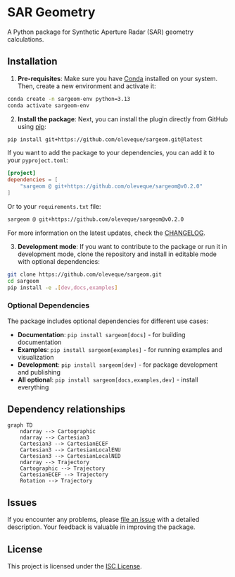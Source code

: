 # SAR Geometry

A Python package for Synthetic Aperture Radar (SAR) geometry calculations.

## Installation

1. **Pre-requisites**: Make sure you have [Conda](https://docs.anaconda.com/miniconda/) installed on your system. Then, create a new environment and activate it:

```bash
conda create -n sargeom-env python=3.13
conda activate sargeom-env
```

2. **Install the package**: Next, you can install the plugin directly from GitHub using [pip](https://pypi.org/project/pip/):

```bash
pip install git+https://github.com/oleveque/sargeom.git@latest
```

If you want to add the package to your dependencies, you can add it to your `pyproject.toml`:

```toml
[project]
dependencies = [
    "sargeom @ git+https://github.com/oleveque/sargeom@v0.2.0"
]
```

Or to your `requirements.txt` file:

```bash
sargeom @ git+https://github.com/oleveque/sargeom@v0.2.0
```

For more information on the latest updates, check the [CHANGELOG](CHANGELOG.md).

3. **Development mode**: If you want to contribute to the package or run it in development mode, clone the repository and install in editable mode with optional dependencies:

```bash
git clone https://github.com/oleveque/sargeom.git
cd sargeom
pip install -e .[dev,docs,examples]
```

### Optional Dependencies

The package includes optional dependencies for different use cases:

- **Documentation**: `pip install sargeom[docs]` - for building documentation
- **Examples**: `pip install sargeom[examples]` - for running examples and visualization
- **Development**: `pip install sargeom[dev]` - for package development and publishing
- **All optional**: `pip install sargeom[docs,examples,dev]` - install everything

## Dependency relationships

```mermaid
graph TD
    ndarray --> Cartographic
    ndarray --> Cartesian3
    Cartesian3 --> CartesianECEF
    Cartesian3 --> CartesianLocalENU
    Cartesian3 --> CartesianLocalNED
    ndarray --> Trajectory
    Cartographic --> Trajectory
    CartesianECEF --> Trajectory
    Rotation --> Trajectory
```

## Issues

If you encounter any problems, please [file an issue](https://github.com/oleveque/sargeom/issues) with a detailed description.
Your feedback is valuable in improving the package.

## License

This project is licensed under the [ISC License](LICENSE.md).
